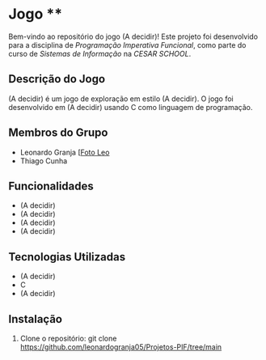 # Jogo **

Bem-vindo ao repositório do jogo  (A decidir)! Este projeto foi desenvolvido para a disciplina de *Programação Imperativa Funcional*, como parte do curso de *Sistemas de Informação* na *CESAR SCHOOL*.

## Descrição do Jogo

 (A decidir) é um jogo de exploração em estilo (A decidir). O jogo foi desenvolvido em (A decidir) usando C como linguagem de programação.

 ## Membros do Grupo

 - Leonardo Granja [[Foto Leo](https://drive.google.com/file/d/1kzTmMBpktimzk6fy12gMrKnUCV_u327t/view?usp=sharing)
 - Thiago Cunha

## Funcionalidades

- (A decidir)
- (A decidir)
- (A decidir)
- (A decidir)

## Tecnologias Utilizadas

- (A decidir)
- C
- (A decidir)

## Instalação

1. Clone o repositório:
   git clone https://github.com/leonardogranja05/Projetos-PIF/tree/main
